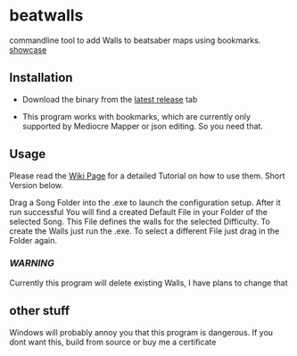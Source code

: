 # beatwalls

commandline tool to add Walls to beatsaber maps using bookmarks. [showcase](https://streamable.com/felde)

## Installation

- Download the binary from the [latest release](https://github.com/spookyGh0st/beatwalls/releases) tab

- This program works with bookmarks, which are currently only supported by Mediocre Mapper or json editing. So you need that.

## Usage

Please read the [Wiki Page](https://github.com/spookyGh0st/beatwalls/wiki) for a detailed Tutorial on how to use them. Short Version below.

Drag a Song Folder into the .exe to launch the configuration setup. 
After it run successful You will find a created Default File in your Folder of the selected Song.
This File defines the walls for the selected Difficulty.
To create the Walls just run the .exe. To select a different File just drag in the Folder again.

### ***WARNING*** 

Currently this program will delete existing Walls, I have plans to change that

## other stuff

Windows will probably annoy you that this program is dangerous. If you dont want this, build from source or buy me a certificate



